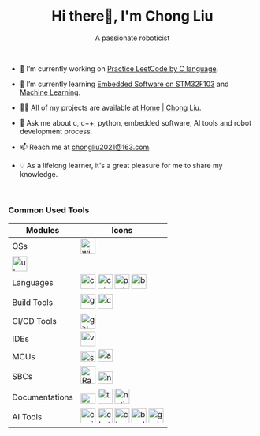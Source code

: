 <h1 align="center">Hi there👋, I'm Chong Liu</h1>
<p align="center">A passionate roboticist</p>

<br>

- 🔭 I’m currently working on [Practice LeetCode by C language](https://github.com/ImChong/Practice_LeetCode_C).

- 🌱 I’m currently learning [Embedded Software on STM32F103](https://github.com/ImChong/Practice_Embedfire_Stm32f103) and [Machine Learning](https://www.youtube.com/watch?v=h2FDq3agImI).

- 👨‍💻 All of my projects are available at [Home | Chong Liu](https://chongliu.notion.site/chongliu/Home-Chong-Liu-0b1322f796a4448eae47f8772d130ade).

- 💬 Ask me about c, c++, python, embedded software, AI tools and robot development process.

- 📫 Reach me at <chongliu2021@163.com>.

- 💡 As a lifelong learner, it's a great pleasure for me to share my knowledge.

<br>

### Common Used Tools

| Modules | Icons |
| ----------- | ------- |
| OSs | <a href="https://www.microsoft.com/software-download/windows11" target="_blank"><img src="https://upload.wikimedia.org/wikipedia/commons/thumb/2/25/Microsoft_icon.svg/512px-Microsoft_icon.svg.png?20220610071042" alt="windows" width="30" height="30"/></a>
<a href="https://ubuntu.com/" target="_blank"><img src="https://upload.wikimedia.org/wikipedia/commons/thumb/a/ab/Logo-ubuntu_cof-orange-hex.svg/285px-Logo-ubuntu_cof-orange-hex.svg.png?20130511162351" alt="ubuntu" width="30" height="30"/></a> |
| Languages | <a href="https://www.cprogramming.com/" target="_blank"><img src="https://upload.wikimedia.org/wikipedia/commons/1/18/C_Programming_Language.svg" alt="c" width="30" height="30"/></a> <a href="https://www.w3schools.com/cpp/" target="_blank"><img src="https://upload.wikimedia.org/wikipedia/commons/3/32/C%2B%2B_logo.png" alt="cplusplus" width="30" height="30"/></a> <a href="https://www.python.org" target="_blank"><img src="https://upload.wikimedia.org/wikipedia/commons/thumb/c/c3/Python-logo-notext.svg/115px-Python-logo-notext.svg.png" alt="python" width="30" height="30"/></a> <a href="https://www.gnu.org/software/bash/" target="_blank"><img src="https://upload.wikimedia.org/wikipedia/commons/thumb/4/4b/Bash_Logo_Colored.svg/512px-Bash_Logo_Colored.svg.png?20180723054350" alt="bash" width="30" height="30"/></a> |
| Build Tools | <a href="https://gcc.gnu.org/" target="_blank"><img src="https://upload.wikimedia.org/wikipedia/commons/thumb/a/af/GNU_Compiler_Collection_logo.svg/508px-GNU_Compiler_Collection_logo.svg.png" alt="gcc" width="30" height="30"/></a> <a href="https://cmake.org/" target="_blank"><img src="https://upload.wikimedia.org/wikipedia/commons/thumb/1/13/Cmake.svg/64px-Cmake.svg.png" alt="cmake" width="30" height="30"/></a> |
| CI/CD Tools | <a href="https://github.com/features/actions" target="_blank"><img src="https://avatars.githubusercontent.com/u/44036562?s=200&v=4" alt="github_actions" width="30" height="30"/></a> |
| IDEs | <a href="https://code.visualstudio.com/" target="_blank"><img src="https://upload.wikimedia.org/wikipedia/commons/9/9a/Visual_Studio_Code_1.35_icon.svg" alt="vscode" width="30" height="30"/></a> |
| MCUs | <a href="https://www.st.com/content/st_com/en.html" target="_blank"><img src="https://upload.wikimedia.org/wikipedia/commons/thumb/1/17/STMicroelectronics-Logo.svg/744px-STMicroelectronics-Logo.svg.png?20150525101621" alt="st" width="30" height="20"/></a> <a href="https://www.arduino.cc/" target="_blank"><img src="https://upload.wikimedia.org/wikipedia/commons/thumb/e/e0/ArduinoLogo_%C2%AE.svg/512px-ArduinoLogo_%C2%AE.svg.png?20171130102122" alt="arduino" width="30" height="25"/></a> |
| SBCs | <a href="https://www.raspberrypi.com/" target="_blank"><img src="https://upload.wikimedia.org/wikipedia/en/thumb/c/cb/Raspberry_Pi_Logo.svg/100px-Raspberry_Pi_Logo.svg.png" alt="Raspberry_Pi" width="30" height="35"/></a> <a href="https://developer.nvidia.com/embedded/jetson-nano-developer-kit" target="_blank"><img src="https://upload.wikimedia.org/wikipedia/sco/thumb/2/21/Nvidia_logo.svg/351px-Nvidia_logo.svg.png?20150924223142" alt="nvidia" width="30" height="25"/></a> |
| Documentations | <a href="https://www.markdownguide.org/" target="_blank"><img src="https://upload.wikimedia.org/wikipedia/commons/thumb/4/48/Markdown-mark.svg/208px-Markdown-mark.svg.png" alt="markdown" width="30" height="20"/></a> <a href="https://typora.io/" target="_blank"><img src="https://typora.io/img/favicon-64.png" alt="typora" width="30" height="30"/></a> <a href="https://www.notion.so/" target="_blank"><img src="https://upload.wikimedia.org/wikipedia/commons/thumb/e/e9/Notion-logo.svg/100px-Notion-logo.svg.png" alt="notion" width="30" height="30"/></a> |
| AI Tools | <a href="https://github.com/features/copilot" target="_blank"><img src="https://github.gallerycdn.vsassets.io/extensions/github/copilot/1.139.579/1701447163839/Microsoft.VisualStudio.Services.Icons.Default" alt="copilot" width="30" height="30"/></a> <a href="https://chat.openai.com/" target="_blank"><img src="https://uxwing.com/wp-content/themes/uxwing/download/brands-and-social-media/chatgpt-icon.png" alt="chatgpt" width="30" height="30"/></a> <a href="https://claude.ai/login?returnTo=%2F" target="_blank"><img src="https://uxwing.com/wp-content/themes/uxwing/download/brands-and-social-media/claude-ai-icon.png" alt="claude" width="30" height="30"/></a> <a href="https://bard.google.com/" target="_blank"><img src="https://uxwing.com/wp-content/themes/uxwing/download/brands-and-social-media/google-bard-icon.png" alt="bard" width="30" height="30"/></a> <a href="https://grok.x.ai/" target="_blank"><img src="https://grok.x.ai/_next/static/media/inverse_xai_logo_5.adf38dfd.svg" alt="grok" width="30" height="30"/></a> |
